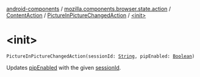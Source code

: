 [android-components](../../../index.md) / [mozilla.components.browser.state.action](../../index.md) / [ContentAction](../index.md) / [PictureInPictureChangedAction](index.md) / [&lt;init&gt;](./-init-.md)

# &lt;init&gt;

`PictureInPictureChangedAction(sessionId: `[`String`](https://kotlinlang.org/api/latest/jvm/stdlib/kotlin/-string/index.html)`, pipEnabled: `[`Boolean`](https://kotlinlang.org/api/latest/jvm/stdlib/kotlin/-boolean/index.html)`)`

Updates [pipEnabled](pip-enabled.md) with the given [sessionId](session-id.md).

